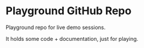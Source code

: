 # Playground GitHub Repo

Playground repo for live demo sessions.

It holds some code + documentation, just for playing.
